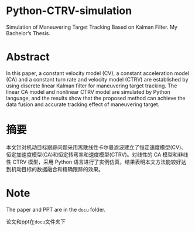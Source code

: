 # Python-CTRV-simulation
Simulation of Maneuvering Target Tracking Based on Kalman Filter. My Bachelor’s Thesis.

# Abstract
In this paper, a constant velocity model (CV), a constant acceleration model (CA) and a
constant turn rate and velocity model (CTRV) are established by using discrete linear Kalman
filter for maneuvering target tracking. The linear CA model and nonlinear CTRV model are
simulated by Python language, and the results show that the proposed method can achieve the
data fusion and accurate tracking effect of maneuvering target.

# 摘要
本文针对机动目标跟踪问题采用离散线性卡尔曼滤波建立了恒定速度模型(CV)、恒定加速度模型(CA)和恒定转弯率和速度模型(CTRV)。对线性的 CA 模型和非线性 CTRV 模型，采用 Python 语言进行了实例仿真，结果表明本文方法能较好达到机动目标的数据融合和精确跟踪的效果。

# Note
The paper and PPT are in the `docu` folder.

论文和ppt在`docu`文件夹下